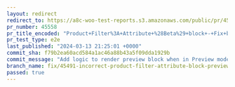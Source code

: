 ```yaml
---
layout: redirect
redirect_to: https://a8c-woo-test-reports.s3.amazonaws.com/public/pr/45558/e2e/index.html
pr_number: 45558
pr_title_encoded: "Product+Filter%3A+Attribute+%28Beta%29+block+-+Fix+block+preview"
pr_test_type: e2e
last_published: "2024-03-13 21:25:01 +0000"
commit_sha: f79b2ea60acd584a1ac46a88b43a5f09dda1929b
commit_message: "Add logic to render preview block when in Preview mode"
branch_name: fix/45491-incorrect-product-filter-attribute-block-preview
passed: true
---
```

